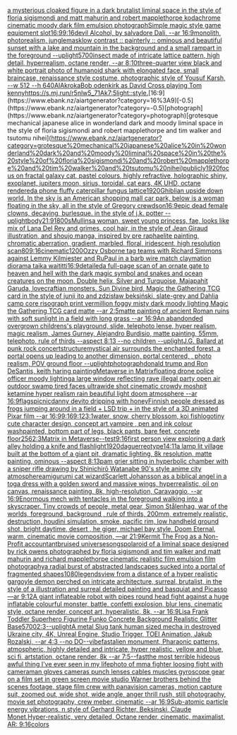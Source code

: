 [a mysterious cloaked figure in a dark brutalist liminal space in the style of floria sigismondi and matt mahurin and robert mapplethorpe kodachrome cinematic moody dark film emulsion photograph](https://www.ebank.nz/aiartgenerator?category=a%20mysterious%20cloaked%20figure%20in%20a%20dark%20brutalist%20liminal%20space%20in%20the%20style%20of%20floria%20sigismondi%20and%20matt%20mahurin%20and%20robert%20mapplethorpe%20kodachrome%20cinematic%20moody%20dark%20film%20emulsion%20photograph)[Simple magic style game equipment slot](https://www.ebank.nz/aiartgenerator?category=Simple%20magic%20style%20game%20equipment%20slot)[16:9](https://www.ebank.nz/aiartgenerator?category=16%3A9)[9:16](https://www.ebank.nz/aiartgenerator?category=9%3A16)[devil Alcohol, by salvadore Dali, --ar 16:9](https://www.ebank.nz/aiartgenerator?category=devil%20Alcohol%2C%20by%20salvadore%20Dali%2C%20--ar%2016%3A9)[monolith, photorealism, jungle](https://www.ebank.nz/aiartgenerator?category=monolith%2C%20photorealism%2C%20jungle)[mask](https://www.ebank.nz/aiartgenerator?category=mask)[low contrast :: painterly :: ominous and beautiful sunset with a lake and mountain in the background and a small rampart in the foreground --uplight](https://www.ebank.nz/aiartgenerator?category=low%20contrast%20%3A%3A%20painterly%20%3A%3A%20ominous%20and%20beautiful%20sunset%20with%20a%20lake%20and%20mountain%20in%20the%20background%20and%20a%20small%20rampart%20in%20the%20foreground%20--uplight)[5700](https://www.ebank.nz/aiartgenerator?category=5700)[insect made of  intricate lattice pattern, high detail, hyperrealism, octane render, --ar 8:10](https://www.ebank.nz/aiartgenerator?category=insect%20made%20of%20%20intricate%20lattice%20pattern%2C%20high%20detail%2C%20hyperrealism%2C%20octane%20render%2C%20--ar%208%3A10)[three-quarter view black and white portrait photo of humanoid shark with elongated face, small braincase, renaissance style costume, photographic style of Yousuf Karsh, --w 512 --h 640](https://www.ebank.nz/aiartgenerator?category=three-quarter%20view%20black%20and%20white%20portrait%20photo%20of%20humanoid%20shark%20with%20elongated%20face%2C%20small%20braincase%2C%20renaissance%20style%20costume%2C%20photographic%20style%20of%20Yousuf%20Karsh%2C%20--w%20512%20--h%20640)[AlAkroka](https://www.ebank.nz/aiartgenerator?category=AlAkroka)[Bob odenkirk as David Cross playing Tom kenny](https://www.ebank.nz/aiartgenerator?category=Bob%20odenkirk%20as%20David%20Cross%20playing%20Tom%20kenny)[<https://s.mj.run/r5nlw5_71Ak>](https://www.ebank.nz/aiartgenerator?category=%3Chttps%3A//s.mj.run/r5nlw5_71Ak%3E)[7:5](https://www.ebank.nz/aiartgenerator?category=7%3A5)[light::](https://www.ebank.nz/aiartgenerator?category=light%3A%3A)[style.](https://www.ebank.nz/aiartgenerator?category=style.)[16:9](https://www.ebank.nz/aiartgenerator?category=16%3A9)[-0.5](https://www.ebank.nz/aiartgenerator?category=-0.5)[photograph](https://www.ebank.nz/aiartgenerator?category=photograph)[grotesque mechanical japanese alice in wonderland dark and moody liminal space in the style of floria sigismondi and robert mapplethorpe and tim walker and tsutomu nihei](https://www.ebank.nz/aiartgenerator?category=grotesque%20mechanical%20japanese%20alice%20in%20wonderland%20dark%20and%20moody%20liminal%20space%20in%20the%20style%20of%20floria%20sigismondi%20and%20robert%20mapplethorpe%20and%20tim%20walker%20and%20tsutomu%20nihei)[publicly](https://www.ebank.nz/aiartgenerator?category=publicly)[1920](https://www.ebank.nz/aiartgenerator?category=1920)[focus on fractal galaxy cat, pastel colours, highly refractive, holographic shiny, exoplanet, jupiters moon, sirius, toroidal, cat ears, 4K UHD, octane rendered](https://www.ebank.nz/aiartgenerator?category=focus%20on%20fractal%20galaxy%20cat%2C%20pastel%20colours%2C%20highly%20refractive%2C%20holographic%20shiny%2C%20exoplanet%2C%20jupiters%20moon%2C%20sirius%2C%20toroidal%2C%20cat%20ears%2C%204K%20UHD%2C%20octane%20rendered)[a phone fluffy caterpillar fungus lattice](https://www.ebank.nz/aiartgenerator?category=a%20phone%20fluffy%20caterpillar%20fungus%20lattice)[1920](https://www.ebank.nz/aiartgenerator?category=1920)[Ghibli](https://www.ebank.nz/aiartgenerator?category=Ghibli)[an upside down world. In the sky is an American shopping mall car park, below is a woman floating in the sky, all in the style of Gregory crewdson](https://www.ebank.nz/aiartgenerator?category=an%20upside%20down%20world.%20In%20the%20sky%20is%20an%20American%20shopping%20mall%20car%20park%2C%20below%20is%20a%20woman%20floating%20in%20the%20sky%2C%20all%20in%20the%20style%20of%20Gregory%20crewdson)[16:9](https://www.ebank.nz/aiartgenerator?category=16%3A9)[epic dead female clowns, decaying, burlesque.  in the style of j.k. potter --uplight](https://www.ebank.nz/aiartgenerator?category=epic%20dead%20female%20clowns%2C%20decaying%2C%20burlesque.%20%20in%20the%20style%20of%20j.k.%20potter%20--uplight)[body](https://www.ebank.nz/aiartgenerator?category=body)[21:9](https://www.ebank.nz/aiartgenerator?category=21%3A9)[1800s](https://www.ebank.nz/aiartgenerator?category=1800s)[Mullins](https://www.ebank.nz/aiartgenerator?category=Mullins)[a woman, sweet young princess, fae, looks like mix of Lana Del Rey and grimes, cool hair, in the style of Jean Giraud illustration, and shoujo manga, inspired by pre raphaelite painting, chromatic aberration, gradient, marbled, floral, iridescent, high resolution scan](https://www.ebank.nz/aiartgenerator?category=a%20woman%2C%20sweet%20young%20princess%2C%20fae%2C%20looks%20like%20mix%20of%20Lana%20Del%20Rey%20and%20grimes%2C%20cool%20hair%2C%20in%20the%20style%20of%20Jean%20Giraud%20illustration%2C%20and%20shoujo%20manga%2C%20inspired%20by%20pre%20raphaelite%20painting%2C%20chromatic%20aberration%2C%20gradient%2C%20marbled%2C%20floral%2C%20iridescent%2C%20high%20resolution%20scan)[80](https://www.ebank.nz/aiartgenerator?category=80)[9:16](https://www.ebank.nz/aiartgenerator?category=9%3A16)[cinematic](https://www.ebank.nz/aiartgenerator?category=cinematic)[1200](https://www.ebank.nz/aiartgenerator?category=1200)[Ozzy Osborne tag teams with Richard Simmons against Lemmy Kilmiester and RuPaul in a barb wire match claymation diorama taika waititti](https://www.ebank.nz/aiartgenerator?category=Ozzy%20Osborne%20tag%20teams%20with%20Richard%20Simmons%20against%20Lemmy%20Kilmiester%20and%20RuPaul%20in%20a%20barb%20wire%20match%20claymation%20diorama%20taika%20waititti)[16:9](https://www.ebank.nz/aiartgenerator?category=16%3A9)[detailed](https://www.ebank.nz/aiartgenerator?category=detailed)[a full-page scan of an ornate gate to heaven and hell with the dark magic symbol and snakes and ocean creatures on the moon, Double helix, Silver and Turquoise, Majapahit Garuda, lovecraftian monsters, Sun Divine bird, Magic the Gathering TCG card in the style of junji ito and zdzisław beksiński, slate-grey and Dahlia camp core risograph print vermillion foggy misty dark moody lighting Magic the Gathering TCG card matte --ar 2:5](https://www.ebank.nz/aiartgenerator?category=a%20full-page%20scan%20of%20an%20ornate%20gate%20to%20heaven%20and%20hell%20with%20the%20dark%20magic%20symbol%20and%20snakes%20and%20ocean%20creatures%20on%20the%20moon%2C%20Double%20helix%2C%20Silver%20and%20Turquoise%2C%20Majapahit%20Garuda%2C%20lovecraftian%20monsters%2C%20Sun%20Divine%20bird%2C%20Magic%20the%20Gathering%20TCG%20card%20in%20the%20style%20of%20junji%20ito%20and%20zdzis%C5%82aw%20beksi%C5%84ski%2C%20slate-grey%20and%20Dahlia%20camp%20core%20risograph%20print%20vermillion%20foggy%20misty%20dark%20moody%20lighting%20Magic%20the%20Gathering%20TCG%20card%20matte%20--ar%202%3A5)[matte painting of ancient Roman ruins with soft sunlight in a field with long grass --ar 16:9](https://www.ebank.nz/aiartgenerator?category=matte%20painting%20of%20ancient%20Roman%20ruins%20with%20soft%20sunlight%20in%20a%20field%20with%20long%20grass%20--ar%2016%3A9)[An abandonded overgrown childrens's playground, slide, telephoto lense, hyper realism, magic realism, James Gurney, Alejandro Burdisio, matte painting, 55mm, telephoto, rule of thirds --aspect 8:13 --no children --uplight](https://www.ebank.nz/aiartgenerator?category=An%20abandonded%20overgrown%20childrens%27s%20playground%2C%20slide%2C%20telephoto%20lense%2C%20hyper%20realism%2C%20magic%20realism%2C%20James%20Gurney%2C%20Alejandro%20Burdisio%2C%20matte%20painting%2C%2055mm%2C%20telephoto%2C%20rule%20of%20thirds%20--aspect%208%3A13%20--no%20children%20--uplight)[J.G. Ballard at punk rock concert](https://www.ebank.nz/aiartgenerator?category=J.G.%20Ballard%20at%20punk%20rock%20concert)[structure](https://www.ebank.nz/aiartgenerator?category=structure)[mystical air surrounds the enchanted forest, a portal opens up leading to another dimension, portal centered, , photo realism, POV ground floor --uplight](https://www.ebank.nz/aiartgenerator?category=mystical%20air%20surrounds%20the%20enchanted%20forest%2C%20a%20portal%20opens%20up%20leading%20to%20another%20dimension%2C%20portal%20centered%2C%20%2C%20photo%20realism%2C%20POV%20ground%20floor%20--uplight)[photograph](https://www.ebank.nz/aiartgenerator?category=photograph)[donald trump and  Ron DeSantis, keith haring painting](https://www.ebank.nz/aiartgenerator?category=donald%20trump%20and%20%20Ron%20DeSantis%2C%20keith%20haring%20painting)[Metaverse in Matrix](https://www.ebank.nz/aiartgenerator?category=Metaverse%20in%20Matrix)[floating drone police officer moody lighting](https://www.ebank.nz/aiartgenerator?category=floating%20drone%20police%20officer%20moody%20lighting)[a large window reflecting rave illegal party open air outdoor swamp tired faces ultrawide shot cinematic crowdy moshpit ketamine hyper realism rain beautiful light doom atmosphere  --ar 16:9](https://www.ebank.nz/aiartgenerator?category=a%20large%20window%20reflecting%20rave%20illegal%20party%20open%20air%20outdoor%20swamp%20tired%20faces%20ultrawide%20shot%20cinematic%20crowdy%20moshpit%20ketamine%20hyper%20realism%20rain%20beautiful%20light%20doom%20atmosphere%20%20--ar%2016%3A9)[flags](https://www.ebank.nz/aiartgenerator?category=flags)[picnic](https://www.ebank.nz/aiartgenerator?category=picnic)[danny devito dripping with honey](https://www.ebank.nz/aiartgenerator?category=danny%20devito%20dripping%20with%20honey)[Finnish people dressed as frogs jumping around in a field + LSD trip + in the style of a 3D animated Pixar film --ar 16:9](https://www.ebank.nz/aiartgenerator?category=Finnish%20people%20dressed%20as%20frogs%20jumping%20around%20in%20a%20field%20%2B%20LSD%20trip%20%2B%20in%20the%20style%20of%20a%203D%20animated%20Pixar%20film%20--ar%2016%3A9)[9:16](https://www.ebank.nz/aiartgenerator?category=9%3A16)[9:12](https://www.ebank.nz/aiartgenerator?category=9%3A12)[3:1](https://www.ebank.nz/aiartgenerator?category=3%3A1)[water, snow, cherry blossom, koi fish](https://www.ebank.nz/aiartgenerator?category=water%2C%20snow%2C%20cherry%20blossom%2C%20koi%20fish)[logo](https://www.ebank.nz/aiartgenerator?category=logo)[tiny cute character design, concept art,vampire , pen and ink colour wash](https://www.ebank.nz/aiartgenerator?category=tiny%20cute%20character%20design%2C%20concept%20art%2Cvampire%20%2C%20pen%20and%20ink%20colour%20wash)[painted, bottom part of legs, black pants, bare feet, concrete floor](https://www.ebank.nz/aiartgenerator?category=painted%2C%20bottom%20part%20of%20legs%2C%20black%20pants%2C%20bare%20feet%2C%20concrete%20floor)[256](https://www.ebank.nz/aiartgenerator?category=256)[2:3](https://www.ebank.nz/aiartgenerator?category=2%3A3)[Matrix in Metaverse](https://www.ebank.nz/aiartgenerator?category=Matrix%20in%20Metaverse)[--test](https://www.ebank.nz/aiartgenerator?category=--test)[9:16](https://www.ebank.nz/aiartgenerator?category=9%3A16)[first person view exploring a dark alley holding a knife and flashlight](https://www.ebank.nz/aiartgenerator?category=first%20person%20view%20exploring%20a%20dark%20alley%20holding%20a%20knife%20and%20flashlight)[1920](https://www.ebank.nz/aiartgenerator?category=1920)[daguerreotype](https://www.ebank.nz/aiartgenerator?category=daguerreotype)[14:11](https://www.ebank.nz/aiartgenerator?category=14%3A11)[a lamp lit village built at the bottom of a giant pit, dramatic lighting, 8k resolution, matte painting, ominous --aspect 8:13](https://www.ebank.nz/aiartgenerator?category=a%20lamp%20lit%20village%20built%20at%20the%20bottom%20of%20a%20giant%20pit%2C%20dramatic%20lighting%2C%208k%20resolution%2C%20matte%20painting%2C%20ominous%20--aspect%208%3A13)[pam grier sitting in hyperbolic chamber with a sniper rifle drawing by Shinichirō Watanabe 90's style anime city atmosphere](https://www.ebank.nz/aiartgenerator?category=pam%20grier%20sitting%20in%20hyperbolic%20chamber%20with%20a%20sniper%20rifle%20drawing%20by%20Shinichir%C5%8D%20Watanabe%2090%27s%20style%20anime%20city%20atmosphere)[amigurumi cat wizard](https://www.ebank.nz/aiartgenerator?category=amigurumi%20cat%20wizard)[Scarlett Johansson as a biblical angel in a toga dress with a golden sword and massive wings, hyperrealistic, oil on canvas, renaissance painting, 8k, high-resolution, Caravaggio, --ar 16:9](https://www.ebank.nz/aiartgenerator?category=Scarlett%20Johansson%20as%20a%20biblical%20angel%20in%20a%20toga%20dress%20with%20a%20golden%20sword%20and%20massive%20wings%2C%20hyperrealistic%2C%20oil%20on%20canvas%2C%20renaissance%20painting%2C%208k%2C%20high-resolution%2C%20Caravaggio%2C%20--ar%2016%3A9)[Enormous mech with tentacles in the foreground walking into a skyscraper. Tiny crowds of people, metal gear, Simon Stålenhag, war of the worlds, foreground, background , rule of thirds, 200mm, extremely realistic, destruction, houdini simulation, smoke, pacific rim, low handheld ground shot,  bright daytime, desert , he giger, michael bay style, Doom Eternal, warm, cinematic movie composition, —ar 21:9](https://www.ebank.nz/aiartgenerator?category=Enormous%20mech%20with%20tentacles%20in%20the%20foreground%20walking%20into%20a%20skyscraper.%20Tiny%20crowds%20of%20people%2C%20metal%20gear%2C%20Simon%20St%C3%A5lenhag%2C%20war%20of%20the%20worlds%2C%20foreground%2C%20background%20%2C%20rule%20of%20thirds%2C%20200mm%2C%20extremely%20realistic%2C%20destruction%2C%20houdini%20simulation%2C%20smoke%2C%20pacific%20rim%2C%20low%20handheld%20ground%20shot%2C%20%20bright%20daytime%2C%20desert%20%2C%20he%20giger%2C%20michael%20bay%20style%2C%20Doom%20Eternal%2C%20warm%2C%20cinematic%20movie%20composition%2C%20%E2%80%94ar%2021%3A9)[Kermit The Frog as a Non-Profit accountant](https://www.ebank.nz/aiartgenerator?category=Kermit%20The%20Frog%20as%20a%20Non-Profit%20accountant)[bruised universe](https://www.ebank.nz/aiartgenerator?category=bruised%20universe)[songs](https://www.ebank.nz/aiartgenerator?category=songs)[polaroid of a liminal space designed by rick owens photographed by floria sigismondi and tim walker  and matt mahurin and richard mapplethorpe cinematic realistic film emulsion film photography](https://www.ebank.nz/aiartgenerator?category=polaroid%20of%20a%20liminal%20space%20designed%20by%20rick%20owens%20photographed%20by%20floria%20sigismondi%20and%20tim%20walker%20%20and%20matt%20mahurin%20and%20richard%20mapplethorpe%20cinematic%20realistic%20film%20emulsion%20film%20photography)[a radial burst of abstracted landscapes sucked into a portal of fragmented shapes](https://www.ebank.nz/aiartgenerator?category=a%20radial%20burst%20of%20abstracted%20landscapes%20sucked%20into%20a%20portal%20of%20fragmented%20shapes)[1080](https://www.ebank.nz/aiartgenerator?category=1080)[legends](https://www.ebank.nz/aiartgenerator?category=legends)[view from a distance of a hyper realistic gargoyle demon perched on intricate architecture, surreal, brutalist, in the style of a illustration and surreal detailed painting and basquiat and Picasso —ar 9:12](https://www.ebank.nz/aiartgenerator?category=view%20from%20a%20distance%20of%20a%20hyper%20realistic%20gargoyle%20demon%20perched%20on%20intricate%20architecture%2C%20surreal%2C%20brutalist%2C%20in%20the%20style%20of%20a%20illustration%20and%20surreal%20detailed%20painting%20and%20basquiat%20and%20Picasso%20%E2%80%94ar%209%3A12)[A giant inflateable robot with pipes round head fight against a huge inflatable colourful  monster, battle, confetti explosion, blur lens, cinematic style, octane render, concept art, hyperalistic, 8k, --ar 16:9](https://www.ebank.nz/aiartgenerator?category=A%20giant%20inflateable%20robot%20with%20pipes%20round%20head%20fight%20against%20a%20huge%20inflatable%20colourful%20%20monster%2C%20battle%2C%20confetti%20explosion%2C%20blur%20lens%2C%20cinematic%20style%2C%20octane%20render%2C%20concept%20art%2C%20hyperalistic%2C%208k%2C%20--ar%2016%3A9)[Lisa Frank Toddler Superhero Figurine Funko Concrete Background Realistic Glitter Base](https://www.ebank.nz/aiartgenerator?category=Lisa%20Frank%20Toddler%20Superhero%20Figurine%20Funko%20Concrete%20Background%20Realistic%20Glitter%20Base)[](https://www.ebank.nz/aiartgenerator?category=)[5700](https://www.ebank.nz/aiartgenerator?category=5700)[2:3](https://www.ebank.nz/aiartgenerator?category=2%3A3)[--uplight](https://www.ebank.nz/aiartgenerator?category=--uplight)[A metal Slug tank human sized mecha in destroyed Ukraine city, 4K, Unreal Engine, Studio Trigger, TOEI Animation, Jakub Rozalski, --ar 4:3 --no DO](https://www.ebank.nz/aiartgenerator?category=A%20metal%20Slug%20tank%20human%20sized%20mecha%20in%20destroyed%20Ukraine%20city%2C%204K%2C%20Unreal%20Engine%2C%20Studio%20Trigger%2C%20TOEI%20Animation%2C%20Jakub%20Rozalski%2C%20--ar%204%3A3%20--no%20DO)[--vibefast](https://www.ebank.nz/aiartgenerator?category=--vibefast)[alien monument, Pharaonic patterns, atmospheric, highly detailed and intricate, hyper realistic, yellow and blue, sci fi, artstation, octane render, 8k --ar 7:5](https://www.ebank.nz/aiartgenerator?category=alien%20monument%2C%20Pharaonic%20patterns%2C%20atmospheric%2C%20highly%20detailed%20and%20intricate%2C%20hyper%20realistic%2C%20yellow%20and%20blue%2C%20sci%20fi%2C%20artstation%2C%20octane%20render%2C%208k%20--ar%207%3A5)[--fast](https://www.ebank.nz/aiartgenerator?category=--fast)[the most terrible hideous awful thing I've ever seen in my life](https://www.ebank.nz/aiartgenerator?category=the%20most%20terrible%20hideous%20awful%20thing%20I%27ve%20ever%20seen%20in%20my%20life)[photo of mma fighter loosing fight with cameraman gloves cameras punch lenses cables muscles gyroscope gear on a film set in green screen movie studio Warner brothers behind the scenes footage, stage film crew with panavision cameras, motion capture suit, zoomed out, wide shot, wide angle, anger thrill rush, still photography, movie set photography, crew meber, cinematic   --ar 16:9](https://www.ebank.nz/aiartgenerator?category=photo%20of%20mma%20fighter%20loosing%20fight%20with%20cameraman%20gloves%20cameras%20punch%20lenses%20cables%20muscles%20gyroscope%20gear%20on%20a%20film%20set%20in%20green%20screen%20movie%20studio%20Warner%20brothers%20behind%20the%20scenes%20footage%2C%20stage%20film%20crew%20with%20panavision%20cameras%2C%20motion%20capture%20suit%2C%20zoomed%20out%2C%20wide%20shot%2C%20wide%20angle%2C%20anger%20thrill%20rush%2C%20still%20photography%2C%20movie%20set%20photography%2C%20crew%20meber%2C%20cinematic%20%20%20--ar%2016%3A9)[Sub-atomic particle energy vibrations, n style of Gerhard Richter, Beksinski, Claude Monet,Hyper-realistic, very detailed, Octane render,  cinematic, maximalist, AR: 9:16](https://www.ebank.nz/aiartgenerator?category=Sub-atomic%20particle%20energy%20vibrations%2C%20n%20style%20of%20Gerhard%20Richter%2C%20Beksinski%2C%20Claude%20Monet%2CHyper-realistic%2C%20very%20detailed%2C%20Octane%20render%2C%20%20cinematic%2C%20maximalist%2C%20AR%3A%209%3A16)[colors](https://www.ebank.nz/aiartgenerator?category=colors)